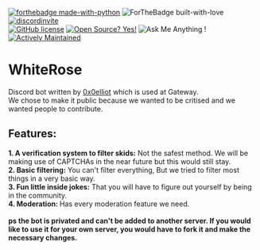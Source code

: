[![forthebadge made-with-python](http://ForTheBadge.com/images/badges/made-with-python.svg)](https://www.python.org/) 
![ForTheBadge built-with-love](http://ForTheBadge.com/images/badges/built-with-love.svg)
[![discordinvite](https://discord.com/api/guilds/735163958356607077/embed.png)](https://discord.gg/WfqjXTwjGs)
<br>
[![GitHub license](https://img.shields.io/github/license/Naereen/StrapDown.js.svg)](https://github.com/Naereen/StrapDown.js/blob/master/LICENSE)
[![Open Source? Yes!](https://badgen.net/badge/Open%20Source%20%3F/Yes%21/blue?icon=github)](https://github.com/Naereen/badges/) 
![Ask Me Anything !](https://img.shields.io/badge/Ask%20me-anything-1abc9c.svg)
[![Actively Maintained](https://img.shields.io/badge/Maintenance%20Level-Actively%20Maintained-green.svg)](https://gist.github.com/cheerfulstoic/d107229326a01ff0f333a1d3476e068d)
<h1>WhiteRose</h1>
<p>
Discord bot written by <a href="https://github.com/0x0elliot">0x0elliot</a> which is used at Gateway.<br>
We chose to make it public because we wanted to be critised and we wanted people to contribute.
</p>
<h2>Features:</h2>
<b>1. A verification system to filter skids:</b> Not the safest method. We will be making use of CAPTCHAs in the near future but this would still stay.<br>
<b>2. Basic filtering:</b> You can't filter everything, But we tried to filter most things in a very basic way.<br>
<b>3. Fun little inside jokes:</b> That you will have to figure out yourself by being in the community.<br>
<b>4. Moderation: </b> Has every moderation feature we need.<br>
<br>
<b>ps the bot is privated and can't be added to another server. If you would like to use it for your own server, you would have to fork it and make the necessary changes.</b>
